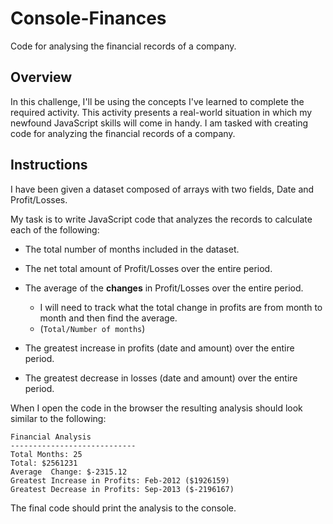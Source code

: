 # Console-Finances
Code for analysing the financial records of a company.

## Overview
 
In this challenge, I'll be using the concepts I've learned to complete the required activity. This activity presents a real-world situation in which my newfound JavaScript skills will come in handy. I am tasked with creating code for analyzing the financial records of a company.

## Instructions

I have been given a dataset composed of arrays with two fields, Date and Profit/Losses.

My task is to write JavaScript code that analyzes the records to calculate each of the following:

* The total number of months included in the dataset.

* The net total amount of Profit/Losses over the entire period.

* The average of the **changes** in Profit/Losses over the entire period.
  * I will need to track what the total change in profits are from month to month and then find the average.
  * (`Total/Number of months`)

* The greatest increase in profits (date and amount) over the entire period.

* The greatest decrease in losses (date and amount) over the entire period.

When I open the code in the browser the resulting analysis should look similar to the following:

  ```text
  Financial Analysis
  ----------------------------
  Total Months: 25
  Total: $2561231
  Average  Change: $-2315.12
  Greatest Increase in Profits: Feb-2012 ($1926159)
  Greatest Decrease in Profits: Sep-2013 ($-2196167)
  ```

The final code should print the analysis to the console.
